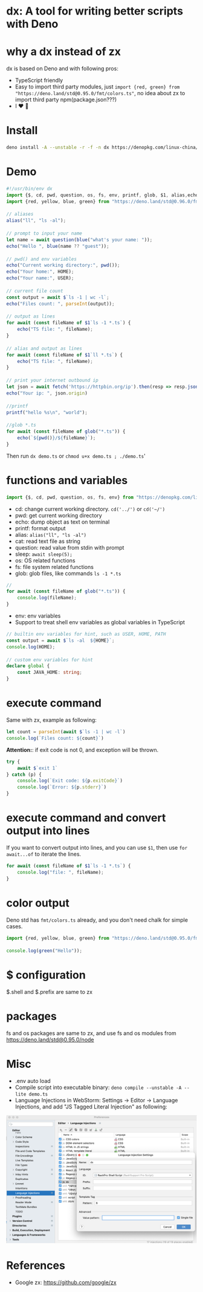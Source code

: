 dx: A tool for writing better scripts with Deno
==========================================

# why a dx instead of zx

dx is based on Deno and with following pros:

* TypeScript friendly
* Easy to import third party modules, just `import {red, green} from "https://deno.land/std@0.95.0/fmt/colors.ts"`, no idea about zx to import third party npm(package.json???)
* I ❤️ 🦕

# Install

```bash
deno install -A --unstable -r -f -n dx https://denopkg.com/linux-china/dx/cli.ts
```

# Demo

```typescript
#!/usr/bin/env dx
import {$, cd, pwd, question, os, fs, env, printf, glob, $1, alias,echo} from "./mod.ts";
import {red, yellow, blue, green} from "https://deno.land/std@0.96.0/fmt/colors.ts";

// aliases
alias("ll", "ls -al");

// prompt to input your name
let name = await question(blue("what's your name: "));
echo("Hello ", blue(name ?? "guest"));

// pwd() and env variables
echo("Current working directory:", pwd());
echo("Your home:", HOME);
echo("Your name:", USER);

// current file count
const output = await $`ls -1 | wc -l`;
echo("Files count: ", parseInt(output));

// output as lines
for await (const fileName of $1`ls -1 *.ts`) {
    echo("TS file: ", fileName);
}

// alias and output as lines
for await (const fileName of $1`ll *.ts`) {
    echo("TS file: ", fileName);
}

// print your internet outbound ip
let json = await fetch('https://httpbin.org/ip').then(resp => resp.json());
echo("Your ip: ", json.origin)

//printf
printf("hello %s\n", "world");

//glob *.ts
for await (const fileName of glob("*.ts")) {
    echo(`${pwd()}/${fileName}`);
}
```

Then run `dx demo.ts` or `chmod u+x demo.ts ; ./demo.ts`'

# functions and variables

```typescript
import {$, cd, pwd, question, os, fs, env} from "https://denopkg.com/linux-china/dx/mod.ts";
```

* cd: change current working directory. `cd('../')` or `cd('~/')`
* pwd: get current working directory
* echo:  dump object as text on terminal
* printf:  format output
* alias: `alias("ll", "ls -al")`  
* cat:  read text file as string
* question: read value from stdin with prompt
* sleep: `await sleep(5);`
* os: OS related functions
* fs: file system related functions
* glob:  glob files, like commands `ls -1 *.ts`

```typescript
// 
for await (const fileName of glob("*.ts")) {
    console.log(fileName);
}
```

* env: env variables
* Support to treat shell env variables as global variables in TypeScript

```typescript
// builtin env variables for hint, such as USER, HOME, PATH
const output = await $`ls -al  ${HOME}`;
console.log(HOME);

// custom env variables for hint
declare global {
    const JAVA_HOME: string;
}
```

# execute command

Same with zx, example as following:

```typescript
let count = parseInt(await $`ls -1 | wc -l`)
console.log(`Files count: ${count}`)
```

**Attention:**: if exit code is not 0, and exception will be thrown.

```typescript
try {
    await $`exit 1`
} catch (p) {
    console.log(`Exit code: ${p.exitCode}`)
    console.log(`Error: ${p.stderr}`)
}
```

# execute command and convert output into lines

If you want to convert output into lines, and you can use `$1`, then use `for await...of` to iterate the lines.

```typescript
for await (const fileName of $1`ls -1 *.ts`) {
    console.log("file: ", fileName);
}
```

# color output

Deno std has `fmt/colors.ts` already, and you don't need chalk for simple cases.

```typescript
import {red, yellow, blue, green} from "https://deno.land/std@0.95.0/fmt/colors.ts";

console.log(green("Hello"));
```

# $ configuration

$.shell and $.prefix are same to zx

# packages

fs and os packages are same to zx, and use fs and os modules from https://deno.land/std@0.95.0/node

# Misc

* .env auto load
* Compile script into executable binary: `deno compile --unstable -A --lite demo.ts`
* Language Injections in WebStorm:  Settings -> Editor -> Language Injections, and add "JS Tagged Literal Injection" as following:

![Language Injections in WebStorm](./docs/webstorm-dx-settings.png)

# References

* Google zx: https://github.com/google/zx
